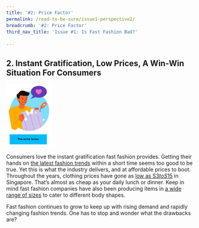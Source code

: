 ```yaml
---
title: '#2: Price Factor'
permalink: /read-to-be-sure/issue1-perspective2/
breadcrumb: '#2: Price Factor'
third_nav_title: 'Issue #1: Is Fast Fashion Bad?'

---
```


## 2. Instant Gratification, Low Prices, A Win-Win Situation For Consumers     

<img src="../images/rtbs-01b-perspective2.JPG" style="zoom:33%;" />

Consumers love the instant gratification fast fashion provides. Getting their hands on [the latest fashion trends](https://www.drapersonline.com/news/how-the-desire-for-instant-gratification-is-shaping-retail) within a short time seems too good to be true. Yet this is what the industry delivers, and at affordable prices to boot. Throughout the years, clothing prices have gone as [low as S$3 to S$15](https://www.channelnewsasia.com/cnainsider/true-cost-demand-cheap-clothes-fast-fashion-industry-environment-220706) in Singapore. That’s almost as cheap as your daily lunch or dinner. Keep in mind fast fashion companies have also been producing items in [a wide range of sizes](https://ww.fashionnetwork.com/news/Mango-completes-violeta-integration-shein-tops-plus-size-inclusivity-list,1327389.html) to cater to different body shapes.

Fast fashion continues to grow to keep up with rising demand and rapidly changing fashion trends. One has to stop and wonder what the drawbacks are?

